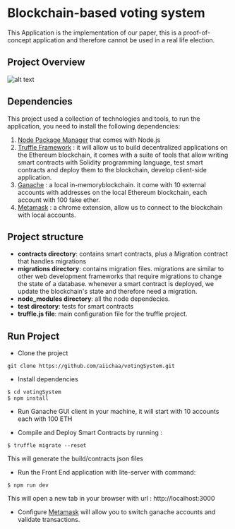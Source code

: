# Blockchain-based voting system

This Application is the implementation of our paper, this is a proof-of-concept application and therefore cannot be used in a real life election. 

## Project Overview

![alt text](https://github.com/aiichaa/votingSystem/captures/client-app.gif "Client Side")

## Dependencies
This project used a collection of technologies and tools, to run the application, you need to install the following dependencies:

1. [Node Package Manager](https://nodejs.org/en/) that comes with Node.js
2. [Truffle Framework](https://www.trufflesuite.com/) : it will allow us to build decentralized applications on the Ethereum blockchain, it comes with a suite of tools that allow writing smart contracts with Solidity programming language, test smart contracts and deploy them to the blockchain, develop client-side application.
3. [Ganache](http://truffleframework.com/ganache) : a local in-memoryblockchain. it come with 10 external accounts with addresses on the local Ethereum blockchain, each account with 100 fake ether.
4. [Metamask](https://chrome.google.com/webstore/detail/metamask/nkbihfbeogaeaoehlefnkodbefgpgknn?hl=en) : a chrome extension, allow us to connect to the blockchain with local accounts.


## Project structure

* **contracts directory**: contains smart contracts, plus a Migration contract that handles migrations 
* **migrations directory**: contains migration files. migrations are similar to other web development frameworks that require migrations to change the state of a database. whenever a smart contract is deployed, we update the blockchain's state and therefore need a migration.
* **node_modules directory**: all the node dependecies.
* **test directory**: tests for smart contracts
* **truffle.js file**: main configuration file for the truffle project.

## Run Project
 * Clone the project
 ```
 git clone https://github.com/aiichaa/votingSystem.git
 ```
 * Install dependencies
  ```
  $ cd votingSystem
  $ npm install
  ```
 * Run Ganache GUI client in your machine, it will start with 10 accounts each with 100 ETH
 
 * Compile and Deploy Smart Contracts by running : 
 ```
 $ truffle migrate --reset
```
This will generate the build/contracts json files
* Run the Front End application with lite-server with command:
 ```
 $ npm run dev
```
This will open a new tab in your browser with url : http://localhost:3000
* Configure [Metamask](https://chrome.google.com/webstore/detail/metamask/nkbihfbeogaeaoehlefnkodbefgpgknn?hl=en) will allow you to switch ganache accounts and validate transactions.
